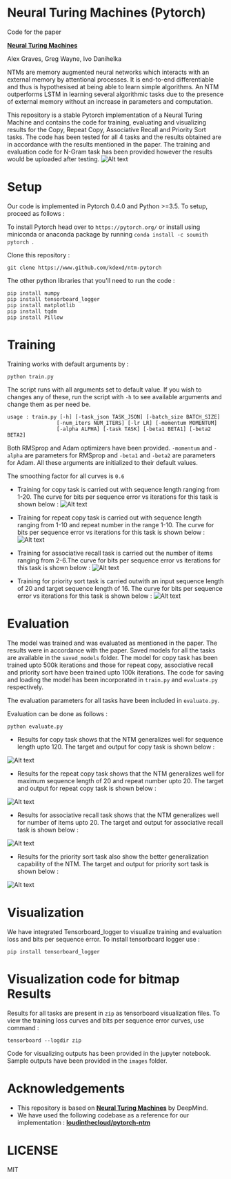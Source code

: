 Neural Turing Machines (Pytorch)
=================================
Code for the paper

**[Neural Turing Machines][1]**

Alex Graves, Greg Wayne, Ivo Danihelka

[1]: https://arxiv.org/abs/1410.5401
NTMs are memory augmented neural networks which interacts with an external memory by attentional processes. It is end-to-end differentiable and thus is hypothesised at being able to learn simple algorithms. An NTM outperforms LSTM in learning several algorithmic tasks due to the presence of external memory without an increase in parameters and computation.

This repository is a stable Pytorch implementation of a Neural Turing Machine and contains the code for training, evaluating and visualizing results for the Copy, Repeat Copy, Associative Recall and Priority Sort tasks. The code has been tested for all 4 tasks and the results obtained are in accordance with the results mentioned in the paper. The training and evaluation code for N-Gram task has been provided however the results would be uploaded after testing.
![Alt text](https://www.researchgate.net/profile/Gabriel_Makdah/publication/279864730/figure/fig3/AS:372237233344513@1465759680918/Neural-Turing-Machine-architecture-The-controller-or-neural-network-receives-the-input.png)

Setup
=================================
Our code is implemented in Pytorch 0.4.0 and Python >=3.5. To setup, proceed as follows :

To install Pytorch head over to ```https://pytorch.org/``` or install using miniconda or anaconda package by running 
```conda install -c soumith pytorch ```.

Clone this repository :

```
git clone https://www.github.com/kdexd/ntm-pytorch
```

The other python libraries that you'll need to run the code :
```
pip install numpy 
pip install tensorboard_logger
pip install matplotlib
pip install tqdm
pip install Pillow
```

Training
================================
Training works with default arguments by :
```
python train.py
```
The script runs with all arguments set to default value. If you wish to changes any of these, run the script with ```-h``` to see available arguments and change them as per need be.
```
usage : train.py [-h] [-task_json TASK_JSON] [-batch_size BATCH_SIZE]
                [-num_iters NUM_ITERS] [-lr LR] [-momentum MOMENTUM]
                [-alpha ALPHA] [-task TASK] [-beta1 BETA1] [-beta2 BETA2]
```
Both RMSprop and Adam optimizers have been provided. ```-momentum``` and ```-alpha``` are parameters for RMSprop and ```-beta1``` and ```-beta2``` are parameters for Adam. All these arguments are initialized to their default values.

The smoothing factor for all curves is ```0.6```
- Training for copy task is carried out with sequence length ranging from 1-20. The curve for bits per sequence error vs iterations for this task is shown below :
![Alt text](https://github.com/kdexd/ntm-pytorch/blob/rep_copy_branch/images/copy_loss.png)

- Training for repeat copy task is carried out with sequence length ranging from 1-10 and repeat number in the range 1-10. The curve for bits per sequence error vs iterations for this task is shown below :
![Alt text](https://github.com/kdexd/ntm-pytorch/blob/rep_copy_branch/images/repeat_copy_loss.png)

- Training for associative recall task is carried out the number of items ranging from 2-6.The curve for bits per sequence error vs iterations for this task is shown below :
![Alt text](https://github.com/kdexd/ntm-pytorch/blob/rep_copy_branch/images/associative_loss.png)

- Training for priority sort task is carried outwith an input sequence length of 20 and target sequence length of 16. The curve for bits per sequence error vs iterations for this task is shown below :
![Alt text](https://github.com/kdexd/ntm-pytorch/blob/rep_copy_branch/images/prioritysort_loss.png)


Evaluation
===============================
The model was trained and was evaluated as mentioned in the paper. The results were in accordance with the paper. Saved models for all the tasks are available in the ```saved_models``` folder. The model for copy task has been trained upto 500k iterations and those for repeat copy, associative recall and priority sort have been trained upto 100k iterations. The code for saving and loading the model has been incorporated in ```train.py``` and ```evaluate.py``` respectively.

The evaluation parameters for all tasks have been included in ```evaluate.py```.

Evaluation can be done as follows :
```
python evaluate.py
```
- Results for copy task shows that the NTM generalizes well for sequence length upto 120. The target and output for copy task is shown below :

![Alt text](https://github.com/kdexd/ntm-pytorch/blob/rep_copy_branch/images/copy_1.png)

- Results for the repeat copy task shows that the NTM generalizes well for maximum sequence length of 20 and repeat number     upto 20. The target and output for repeat copy task is shown below :

![Alt text](https://github.com/kdexd/ntm-pytorch/blob/rep_copy_branch/images/repeat_copy_seq_len_1.png)

- Results for associative recall task shows that the NTM generalizes well for number of items upto 20. The target and output for associative recall task is shown below :

![Alt text](https://github.com/kdexd/ntm-pytorch/blob/rep_copy_branch/images/associative_2.png)

- Results for the priority sort task also show the better generalization capability of the NTM. The target and output for priority sort task is shown below :

![Alt text](https://github.com/kdexd/ntm-pytorch/blob/rep_copy_branch/images/priority_sort_1.png)


Visualization
===============================
We have integrated Tensorboard_logger to visualize training and evaluation loss and bits per sequence error. To install tensorboard logger use :
```
pip install tensorboard_logger
```
Visualization code for bitmap
Results
===============================
Results for all tasks are present in ```zip``` as tensorboard visualization files. 
To view the training loss curves and bits per sequence error curves, use command :
```
tensorboard --logdir zip
``` 
Code for visualizing outputs has been provided in the jupyter notebook. Sample outputs have been provided in the ```images``` folder.

Acknowledgements
===============================
- This repository is based on **[Neural Turing Machines][1]** by DeepMind.
- We have used the following codebase as a reference for our implementation : **[loudinthecloud/pytorch-ntm][2]**  

[2]:https://github.com/loudinthecloud/pytorch-ntm

LICENSE
===============================
MIT
